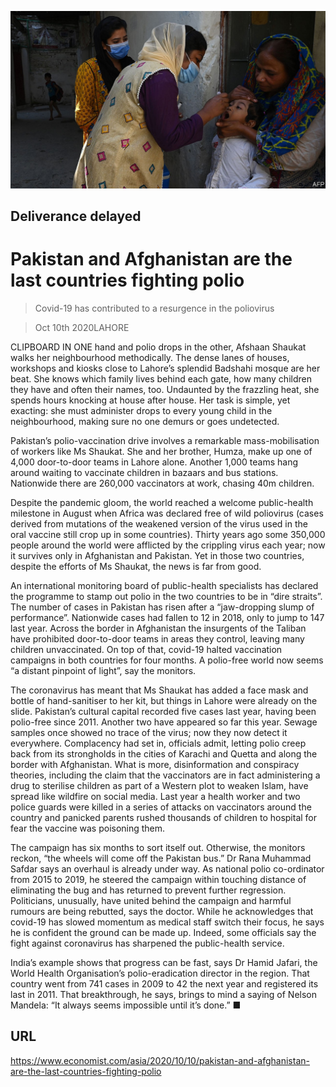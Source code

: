 ![](./images/20201010_ASP005_0.jpg)

## Deliverance delayed

# Pakistan and Afghanistan are the last countries fighting polio

> Covid-19 has contributed to a resurgence in the poliovirus

> Oct 10th 2020LAHORE

CLIPBOARD IN ONE hand and polio drops in the other, Afshaan Shaukat walks her neighbourhood methodically. The dense lanes of houses, workshops and kiosks close to Lahore’s splendid Badshahi mosque are her beat. She knows which family lives behind each gate, how many children they have and often their names, too. Undaunted by the frazzling heat, she spends hours knocking at house after house. Her task is simple, yet exacting: she must administer drops to every young child in the neighbourhood, making sure no one demurs or goes undetected.

Pakistan’s polio-vaccination drive involves a remarkable mass-mobilisation of workers like Ms Shaukat. She and her brother, Humza, make up one of 4,000 door-to-door teams in Lahore alone. Another 1,000 teams hang around waiting to vaccinate children in bazaars and bus stations. Nationwide there are 260,000 vaccinators at work, chasing 40m children.

Despite the pandemic gloom, the world reached a welcome public-health milestone in August when Africa was declared free of wild poliovirus (cases derived from mutations of the weakened version of the virus used in the oral vaccine still crop up in some countries). Thirty years ago some 350,000 people around the world were afflicted by the crippling virus each year; now it survives only in Afghanistan and Pakistan. Yet in those two countries, despite the efforts of Ms Shaukat, the news is far from good.

An international monitoring board of public-health specialists has declared the programme to stamp out polio in the two countries to be in “dire straits”. The number of cases in Pakistan has risen after a “jaw-dropping slump of performance”. Nationwide cases had fallen to 12 in 2018, only to jump to 147 last year. Across the border in Afghanistan the insurgents of the Taliban have prohibited door-to-door teams in areas they control, leaving many children unvaccinated. On top of that, covid-19 halted vaccination campaigns in both countries for four months. A polio-free world now seems “a distant pinpoint of light”, say the monitors.

The coronavirus has meant that Ms Shaukat has added a face mask and bottle of hand-sanitiser to her kit, but things in Lahore were already on the slide. Pakistan’s cultural capital recorded five cases last year, having been polio-free since 2011. Another two have appeared so far this year. Sewage samples once showed no trace of the virus; now they now detect it everywhere. Complacency had set in, officials admit, letting polio creep back from its strongholds in the cities of Karachi and Quetta and along the border with Afghanistan. What is more, disinformation and conspiracy theories, including the claim that the vaccinators are in fact administering a drug to sterilise children as part of a Western plot to weaken Islam, have spread like wildfire on social media. Last year a health worker and two police guards were killed in a series of attacks on vaccinators around the country and panicked parents rushed thousands of children to hospital for fear the vaccine was poisoning them.

The campaign has six months to sort itself out. Otherwise, the monitors reckon, “the wheels will come off the Pakistan bus.” Dr Rana Muhammad Safdar says an overhaul is already under way. As national polio co-ordinator from 2015 to 2019, he steered the campaign within touching distance of eliminating the bug and has returned to prevent further regression. Politicians, unusually, have united behind the campaign and harmful rumours are being rebutted, says the doctor. While he acknowledges that covid-19 has slowed momentum as medical staff switch their focus, he says he is confident the ground can be made up. Indeed, some officials say the fight against coronavirus has sharpened the public-health service.

India’s example shows that progress can be fast, says Dr Hamid Jafari, the World Health Organisation’s polio-eradication director in the region. That country went from 741 cases in 2009 to 42 the next year and registered its last in 2011. That breakthrough, he says, brings to mind a saying of Nelson Mandela: “It always seems impossible until it’s done.” ■

## URL

https://www.economist.com/asia/2020/10/10/pakistan-and-afghanistan-are-the-last-countries-fighting-polio
